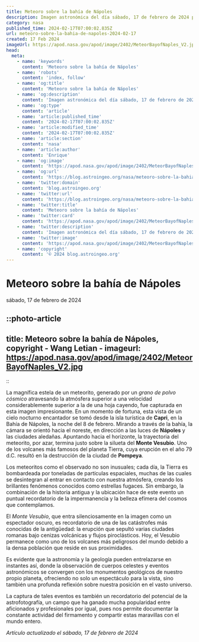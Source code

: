 ```yaml
---
title: Meteoro sobre la bahía de Nápoles
description: Imagen astronómica del día sábado, 17 de febrero de 2024 por la NASA; Meteoro sobre la bahía de Nápoles
category: nasa
published_time: 2024-02-17T07:00:02.835Z
url: meteoro-sobre-la-bahia-de-napoles-2024-02-17
created: 17 Feb 2024
imageUrl: https://apod.nasa.gov/apod/image/2402/MeteorBayofNaples_V2.jpg
head:
  meta:
    - name: 'keywords'
      content: 'Meteoro sobre la bahía de Nápoles'
    - name: 'robots'
      content: 'index, follow'
    - name: 'og:title'
      content: 'Meteoro sobre la bahía de Nápoles'
    - name: 'og:description'
      content: 'Imagen astronómica del día sábado, 17 de febrero de 2024 por la NASA; Meteoro sobre la bahía de Nápoles'
    - name: 'og:type'
      content: 'article'
    - name: 'article:published_time'
      content: '2024-02-17T07:00:02.835Z'
    - name: 'article:modified_time'
      content: '2024-02-17T07:00:02.835Z'
    - name: 'article:section'
      content: 'nasa'
    - name: 'article:author'
      content: 'Enrique'
    - name: 'og:image'
      content: 'https://apod.nasa.gov/apod/image/2402/MeteorBayofNaples_V2.jpg'
    - name: 'og:url'
      content: 'https://blog.astroingeo.org/nasa/meteoro-sobre-la-bahia-de-napoles-2024-02-17'
    - name: 'twitter:domain'
      content: 'blog.astroingeo.org'
    - name: 'twitter:url'
      content: 'https://blog.astroingeo.org/nasa/meteoro-sobre-la-bahia-de-napoles-2024-02-17'
    - name: 'twitter:title'
      content: 'Meteoro sobre la bahía de Nápoles'
    - name: 'twitter:card'
      content: 'https://apod.nasa.gov/apod/image/2402/MeteorBayofNaples_V2.jpg'
    - name: 'twitter:description'
      content: 'Imagen astronómica del día sábado, 17 de febrero de 2024 por la NASA; Meteoro sobre la bahía de Nápoles'
    - name: 'twitter:image'
      content: 'https://apod.nasa.gov/apod/image/2402/MeteorBayofNaples_V2.jpg'
    - name: 'copyright'
      content: '© 2024 blog.astroingeo.org'
---
```

# Meteoro sobre la bahía de Nápoles
sábado, 17 de febrero de 2024


::photo-article
---
title: Meteoro sobre la bahía de Nápoles, copyright - Wang Letian -
imageurl: https://apod.nasa.gov/apod/image/2402/MeteorBayofNaples_V2.jpg
---
::



La magnífica estela de un meteorito, generado por un _grano de polvo cósmico_ atravesando la atmósfera superior a una velocidad considerablemente superior a la de una hoja cayendo, fue capturada en esta imagen impresionante. En un momento de fortuna, esta vista de un cielo nocturno encantador se tomó desde la isla turística de **Capri**, en la Bahía de Nápoles, la noche del 8 de febrero. Mirando a través de la bahía, la cámara se orientó hacia el noreste, en dirección a las luces de **Nápoles** y las ciudades aledañas. Apuntando hacia el horizonte, la trayectoria del meteorito, por azar, termina justo sobre la silueta del **Monte Vesubio**. Uno de los volcanes más famosos del planeta Tierra, cuya erupción en el año 79 d.C. resultó en la destrucción de la ciudad de **Pompeya**.

Los meteoritos como el observado no son inusuales; cada día, la Tierra es bombardeada por toneladas de partículas espaciales, muchas de las cuales se desintegran al entrar en contacto con nuestra atmósfera, creando los brillantes fenómenos conocidos como estrellas fugaces. Sin embargo, la combinación de la historia antigua y la ubicación hace de este evento un puntual recordatorio de la impermanencia y la belleza efímera del cosmos que contemplamos.

El _Monte Vesubio_, que entra silenciosamente en la imagen como un espectador oscuro, es recordatorio de una de las catástrofes más conocidas de la antigüedad: la erupción que sepultó varias ciudades romanas bajo cenizas volcánicas y flujos piroclásticos. Hoy, el Vesubio permanece como uno de los volcanes más peligrosos del mundo debido a la densa población que reside en sus proximidades.

Es evidente que la astronomía y la geología pueden entrelazarse en instantes así, donde la observación de cuerpos celestes y eventos astronómicos se convergen con los monumentos geológicos de nuestro propio planeta, ofreciendo no solo un espectáculo para la vista, sino también una profunda reflexión sobre nuestra posición en el vasto universo.

La captura de tales eventos es también un recordatorio del potencial de la astrofotografía, un campo que ha ganado mucha popularidad entre aficionados y profesionales por igual, pues nos permite documentar la constante actividad del firmamento y compartir estas maravillas con el mundo entero.

_Artículo actualizado el sábado, 17 de febrero de 2024_